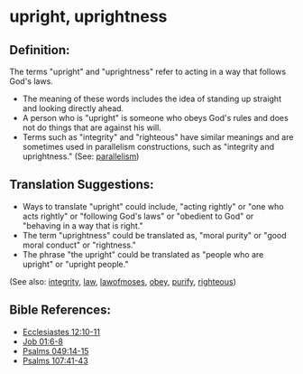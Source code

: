 # upright, uprightness #

## Definition: ##

The terms "upright" and "uprightness" refer to acting in a way that follows God's laws.

* The meaning of these words includes the idea of standing up straight and looking directly ahead.
* A person who is "upright" is someone who obeys God's rules and does not do things that are against his will.
* Terms such as "integrity" and "righteous" have similar meanings and are sometimes used in parallelism constructions, such as "integrity and uprightness."  (See: [parallelism](https://git.door43.org/Door43/en-ta-translate-vol2/src/master/content/figs_parallelism.md))

## Translation Suggestions: ##

* Ways to translate "upright" could include, "acting rightly" or "one who acts rightly" or "following God's laws" or "obedient to God" or "behaving in a way that is right."
* The term "uprightness" could be translated as, "moral purity" or "good moral conduct" or "rightness."
* The phrase "the upright" could be translated as "people who are upright" or "upright people."

(See also: [integrity](../other/integrity.md), [law](../other/law.md), [lawofmoses](../kt/lawofmoses.md), [obey](../other/obey.md),  [purify](../kt/purify.md), [righteous](../kt/righteous.md))

## Bible References: ##

* [Ecclesiastes 12:10-11](https://door43.org/en/bible/notes/ecc/12/10)
* [Job 01:6-8](https://door43.org/en/bible/notes/job/01/06)
* [Psalms 049:14-15](https://door43.org/en/bible/notes/psa/049/014)
* [Psalms 107:41-43](https://door43.org/en/bible/notes/psa/107/041)

